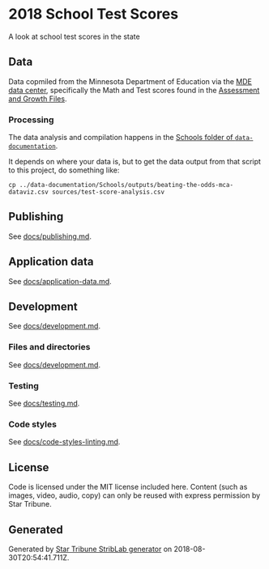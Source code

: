 # 2018 School Test Scores

A look at school test scores in the state

## Data

Data copmiled from the Minnesota Department of Education via the [MDE data center](http://w20.education.state.mn.us/MDEAnalytics/Data.jsp), specifically the Math and Test scores found in the [Assessment and Growth Files](http://w20.education.state.mn.us/MDEAnalytics/DataTopic.jsp?TOPICID=1).

### Processing

The data analysis and compilation happens in the [Schools folder of `data-documentation`](https://github.com/striblab/data-documentation/blob/master/Schools/process_test_score_data.R).

It depends on where your data is, but to get the data output from that script to this project, do something like:

    cp ../data-documentation/Schools/outputs/beating-the-odds-mca-dataviz.csv sources/test-score-analysis.csv

## Publishing

See [docs/publishing.md](./docs/publishing.md).

## Application data

See [docs/application-data.md](./docs/application-data.md).

## Development

See [docs/development.md](./docs/development.md).

### Files and directories

See [docs/development.md](./docs/files-directories.md).

### Testing

See [docs/testing.md](./docs/testing.md).

### Code styles

See [docs/code-styles-linting.md](./docs/code-styles-linting.md).

## License

Code is licensed under the MIT license included here. Content (such as images, video, audio, copy) can only be reused with express permission by Star Tribune.

## Generated

Generated by [Star Tribune StribLab generator](https://github.com/striblab/generator-striblab) on 2018-08-30T20:54:41.711Z.
